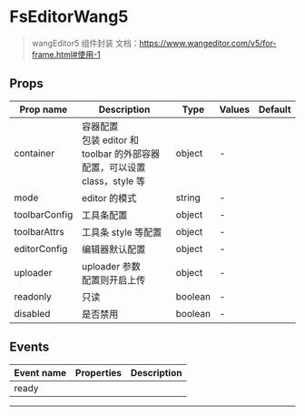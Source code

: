 # FsEditorWang5

> wangEditor5 组件封装
> 文档：https://www.wangeditor.com/v5/for-frame.html#使用-1

## Props

| Prop name     | Description                                                                  | Type    | Values | Default |
| ------------- | ---------------------------------------------------------------------------- | ------- | ------ | ------- |
| container     | 容器配置<br/>包装 editor 和 toolbar 的外部容器配置，可以设置 class，style 等 | object  | -      |         |
| mode          | editor 的模式                                                                | string  | -      |         |
| toolbarConfig | 工具条配置                                                                   | object  | -      |         |
| toolbarAttrs  | 工具条 style 等配置                                                          | object  | -      |         |
| editorConfig  | 编辑器默认配置                                                               | object  | -      |         |
| uploader      | uploader 参数<br/>配置则开启上传                                             | object  | -      |         |
| readonly      | 只读                                                                         | boolean | -      |         |
| disabled      | 是否禁用                                                                     | boolean | -      |         |

## Events

| Event name | Properties | Description |
| ---------- | ---------- | ----------- |
| ready      |            |

---
